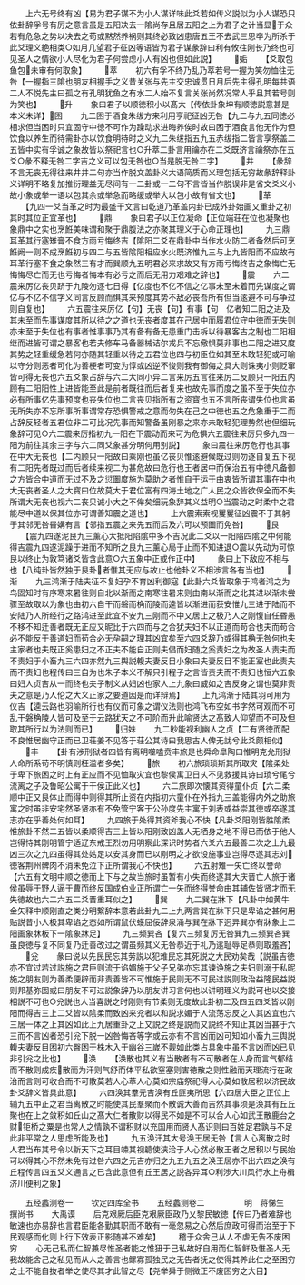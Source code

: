 <!-- { "loadSidebar": true } -->
　　上六无号终有凶【易为君子谋不为小人谋详味此爻若如传义説似为小人谋恐只依卦辞孚号有厉之意言虽是五阳决去一隂尚存且居五阳之上为君子之计当显于众若有危急之势以决去之苟或黙然养祸则其终必致凶患唐五王不去武三思卒为所杀于此爻理义絶相类○如月几望君子征凶等语皆为君子谋彖辞曰利有攸往刚长乃终也可见圣人之情欲小人尽化为君子何尝虑小人有凶也但如此説】
　　姤
　　【爻取包鱼包未审有何取象】
　　萃
　　初六有孚不终乃乱乃萃若号一握为笑勿恤往无咎【一握指三隂也朋友相握手之义昔关张与先主交忠诚贯日月后先主得孔明每共语二人不悦先主曰孤之有孔明犹鱼之有水二人始不复言关张尚然况常人乎且其若号则为笑也】
　　升
　　象曰君子以顺徳积小以髙大【传依卦象坤有顺徳説意甚是本义未详】困
　　九二困于酒食朱绂方来利用亨祀征凶无咎【九二与九五同徳必相求但当困时只宜固守中徳不可作为躁动求进晦养俟时故曰困于酒食言他无作为但饮食以养生而待需卦亦以饮食明待时之义九二朱绂指五九五赤绂指二皆言享祭盖二五皆中实有孚诚之象故皆以祭祀言也○升萃二卦言用禴亦在二爻既济言禴祭亦在五爻○彖不释无咎二字吉之义可以包无咎也○当是脱无咎二字】
　　井
　　【彖辞不言无丧无得往来井井二句亦当作脱文盖卦义大语简质而义理包括无穷故彖辞释卦义详明不略复加推衍理益无尽间有一二卦或一二句不言皆当作脱误非是省文爻义小故小象或举一语以包其余或举急而略缓或举大以包小故有省文也】
　　革
　　【九四一爻当革之时为最盛干文言曰乾道乃革盖内卦已成外卦始画又重卦之初其时其位正宜革也】
　　鼎
　　象曰君子以正位凝命【正位端荘在位也凝聚也象鼎中之实也烹餁美味谓和聚于鼎腹法之亦聚其理义于心命正理也】
　　九三鼎耳革其行塞雉膏不食方雨亏悔终吉【隂阳二爻在鼎卦中当作水火防二者备然后可烹餁阙一则不成烹餁初与四二与五皆隂阳相应水火既济惟九三与上九皆阳而不应故有耳革行塞不食之象然三有才而巽顺九五明君必来求故又有方雨亏悔终吉之象悔亡无悔悔尽亡而无也亏悔者悔本有必亏之而后无用力艰难之辞也】
　　震
　　六二震来厉亿丧贝跻于九陵勿逐七日得【亿度也不亿不信之亿事未至未着而先谋度之谓亿与不亿不信字义同言反顾而惧其来预度其势不敌必丧吾所有但当逺避不可与争过则自复也】
　　六五震往来厉亿【句】无丧【句】有事【句　亿者知二阳之进及其未至而先事谋度其所以待之之道也无丧者度其在己居中而履君位守中徳而无失则亦未至于失位也有事者惟事事乃其有备有备无患重门击柝以待暴客古之制也二阳相继而进皆可谓之暴客也若夫修车马备器械诘尔戎兵不忘儆惧莫非事也二阳之进又度其势之轻重缓急若何亦随其轻重以待之五君位也四与初臣位如其至未敢轻犯或可喻以守分则恶者可化为善梗者可变为惇或凶逆不悛则我有御侮之具大则诛夷小则贬窜皆可得无丧也六五爻象占辞与六二大同小异二言来厉五言往来厉二反顾只一阳五内顾有二阳阳性上进皆能至此是前者既往而后者复来也故先事而度之虽不至于失位亦必有所事亿先事预度也丧失位也二言丧贝指所有之资寳也五不言所丧谓失位也言虽无所失亦不忘所事所事谓常存恐惧警戒之意而勿失在己之中徳也五之危象重于二而占辞反轻者五君位非二可比况先事而知警备虽刚暴之来亦未敢轻犯理势然也但细玩象辞可见○六二震来厉指初九一阳在下震动而来可为危惧六五震往来厉只多九四一阳为前往其余三字与六二同爻象甚分明何用别説】
　　象曰震往来厉危行也其事在中大无丧也【二内顾只一阳故曰乘刚也虽亿丧贝惟逺避候既过则勿逐自复五下视有二阳先者既过而后者续来视二为甚危故曰危行也王者居中而保治五有中徳凡备御之方皆合中道而无过不及之愆圗度施为莫助之者惟自干运于由衷皆所谓其事在中也大无丧者圣人之大寳曰位故莫大于君位富有四海土地之广人民之众皆欲保全而不失所谓大无丧也视六二丧贝诚小大之不侔矣细玩象辞其义益明○当震动之时柔中之君能尽中道以保其位亦可谓善知震之道也】
　　上六震索索视矍矍征凶震不于其躬于其邻无咎昬媾有言【邻指五震之来先五而后及六可以预圗而免咎】
　　艮
　　【震九四遂泥艮九三薰心大抵阳陷隂中多不吉况此二爻以一阳陷四隂之中何能得吉震九四遂泥躁于进而不知所之艮九三薰心局于止而不知进退○震以先动为可惊艮以终止为敦笃诸爻皆含此意○六五象中正或作正中】
　　彖曰上下敌应不相与也【八纯卦皆然独于艮卦者惟其无应与故止也他卦义不相渉言各有当也】
　　渐
　　九三鸿渐于陆夫征不复妇孕不育凶利御寇【此卦六爻皆取象于鸿者鸿之为鸟固知时有序寒来暑往则自北以渐而之南寒往暑来则由南以渐而之北其进以渐未尝骤至故取以为象也由初六自干而磐而桷而陵而逵皆以渐进而获安惟九三进于陆而不安陆乃人所经行之路鸿进至此宜不安九三刚而不中又居止之极乃人之刚愎自任昬愚不移不知迁善者既无正应又昵比于六四而与之合犹夫妇不以正道而苟合也夫而苟合必不能反于善道妇而苟合必无孕嗣之理其凶宜矣至六四爻辞乃或得其桷无咎何也夫主家者也夫既正奚患妇之不正夫不能自正则夫倡而妇随之奚责妇之为故圣人责夫而不责妇于小畜九三六四亦然九三舆説輹夫妻反目小象曰夫妻反目不能正室也此责夫而不责妇也程传曰三自为也朱子本义不解只引程子之言皆责夫而不责妇也恒六五象曰妇人贞吉从一而终也夫子制义从妇凶也家人上九象曰威如之吉反身之谓也莫非责夫之意是乃人伦之大义正家之要道因是而详辩焉】
　　上九鸿渐于陆其羽可用为仪吉【逵云路也羽喻所行也有仪而可象之谓仪法则也鸿飞布空如书字然可观而不可乱干磐桷陵人皆可及至于云路犹天之不可阶而升此喻贤达之髙致人仰望而不可及但取其所行以为法则而已】
　　归妹
　　九二眇能视利幽人之贞【二有贤徳而配不良惟居幽守正而已卫荘姜不见答于荘公其诗曰我思古人俾无訧兮此爻颇相似】
　　丰
　　【卦有渉刑狱者四皆有离明噬嗑贲丰旅是也舜命臯陶曰惟明克允刑狱人命所系苟不明慎则枉滥者多矣】
　　旅
　　初六旅琐琐斯其所取灾【隂柔处于卑下旅困之时上有正应而不见恤取灾宜也黎侯寓卫日乆不见救援其诗曰琐兮尾兮流离之子及鲁昭公寓于干侯正此义也】
　　六二旅即次懐其资得童仆贞【六二柔顺中正又艮体止而得中则得其所止资在内指初六童仆在外指九三盖能得内外之助旅寓之时虽非安宅然圣贤亦有不免管宁客于公孙度先主寓于刘表或益崇其徳或卒遂其志亦在乎善处何如耳】
　　九四旅于处得其资斧我心不快【凡卦爻阳刚皆胜隂柔惟旅卦不然二五皆以柔顺得吉三上皆以阳刚致凶盖人无栖身之地不得已而依于他人岂得恃其刚明管宁适辽东戒王烈勿用明察此深识时势者六爻六五最善二次之上九最凶三次之九四虽得其处姑足以安其身而已以刚明之才欲设施事业岂得尽遂其志刘徳客荆州髀肉不消未免泣下正所谓我心不快也】
　　六五射雉一矢亡终以誉命【六五有文明中顺之徳而上下与之故当旅时虽暂有小失而终遂其大庆晋亡人旅于诸侯虽辱于野人逼于曹而终反国成伯业正所谓亡一矢而终得誉命由其辅佐皆贤才而无失徳故也六二六五二爻晋重耳似之】
　　巽
　　九二巽在牀下【凡卦中如黄牛金矢释中顺刚直之类分明繋辞本意若此卦九二上九两言巽在牀下只是卑谄之甚何用贴説昔小人极其卑谄之态如所谓鼠伏蠖屈佞辞泉涌与巽在牀下迥异巽亦有牀象上二阳画象牀板下一隂象牀足】
　　九三频巽吝【复六三频复厉无咎巽九三频巽吝巽虽良徳与复不同复乃迁善改过之谓虽频其义无咎恭近于礼乃逺耻辱足恭则取羞吝】
　　兊
　　彖曰说以先民民忘其劳説以犯难民忘其死説之大民劝矣哉【説虽吉徳亦不宜过若过説施之君臣则流于谄媚施于父子兄弟亦忘其谏诤施之夫妇则溺于私昵施之朋友则为善柔便辟而非责善皆不可惟施于民则无不可民过説则政治益隆民益説则邦基弥固或曰朋友不可过説象辞乃以朋友讲习言何也以讲明理义为説可也以交接相説不可也○兊説也人当喜説之时刚则有节柔则无度故此卦初二及四五四爻皆以刚阳而得吉三上二爻皆以隂柔而致凶来兊者以和説求媚于人流荡忘反之人其凶宜也六三居一体之上其凶如此上九居重卦之上又説之终是説而又説终不知止其凶当甚于六三而不言凶者恐引兊下脱一凶咎悔吝等字或云亦有不言凶而凶可知如小畜九三舆説輹夫妻反目困初六臀困于株木入于幽谷三嵗不觌如此类占具象中虽不言凶而凶已见非引兊之比也】
　　涣
　　【涣散也其义有当散者有不可散者在人身而言气郁结而不散则成疾散而为汗则气舒而体平私欲窒塞则害徳散之则性融而天理流行在政治而言则可收合而不可散莫若人心萃人心莫如宗庙祭祀得人心莫如散居积以济民故卦爻辞义皆具此意】
　　六四涣其羣元吉涣有丘匪夷所思【六四居大臣之正位上辅九五中正之君当离散之时能使其民羣聚而不散诚大善而吉然其事须是涣其有丘丘聚也在上之敛积如丘山之髙大仁者散财以得民不如是不可以合人心如武王散鹿台之财钜桥之粟是也常人之情孰不谓积财以充国用而贤人髙识则曰百姓足君孰与不足此非平常之人思虑所能及也】
　　九五涣汗其大号涣王居无咎【言人心离散之时人君当布其号令以新天下之耳目竦其视聼使浃洽于人心然必散王者之居积以与民始可以得其心不然未免有过咎六四之元吉亦归之九五九五之涣王居亦不出六四之涣有丘程传言四五爻义通言之已含此意但有丘王居之説各异耳○利渉大川风行水上舟楫济川便利之象】

　　五经蠡测卷一
　　钦定四库全书
　　五经蠡测卷二　　　　　明　蒋悌生　撰尚书
　　大禹谟
　　后克艰厥后臣克艰厥臣政乃乂黎民敏徳【传曰乃者难辞也敏速也亦易辞也言君臣能各勤其职而不敢有一毫忽易之心然后庶政可得而治至于下民观感而化则上行下效表正影随甚不难矣】
　　稽于众舎己从人不虐无告不废困穷
　　心无己私而仁智兼尽惟圣者能之惟狃于己私故好自用而仁智鲜及惟圣人无我故能舎己之私见而从人之善言也鳏寡孤独民之无告者抚之使得其养此仁之至困穷之士不能自抜者举之使尽其才此智之尽【尧举舜于侧微正不废困穷之大目】
